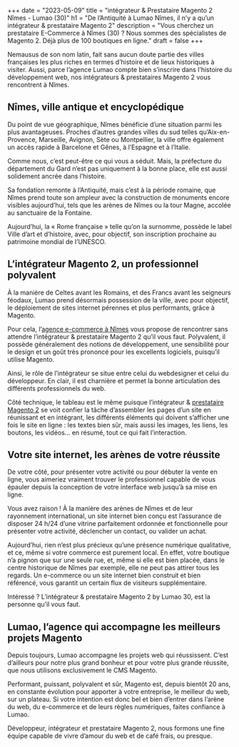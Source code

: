 +++
date = "2023-05-09"
title = "intégrateur & Prestataire Magento 2 Nîmes - Lumao (30)"
h1 = "De l’Antiquité à Lumao Nîmes, il n’y a qu’un intégrateur & prestataire Magento 2"
description = "Vous cherchez un prestataire E-Commerce à  Nîmes (30) ? Nous sommes des spécialistes de Magento 2. Déjà plus de 100 boutiques en ligne."
draft = false
+++

Nemausus de son nom latin, fait sans aucun doute partie des villes françaises les plus riches en termes d’histoire et de lieux historiques à visiter. Aussi, parce l’agence Lumao compte bien s’inscrire dans l’histoire du développement web, nos intégrateurs & prestataires Magento 2 vous rencontrent à Nîmes.

## Nîmes, ville antique et encyclopédique

Du point de vue géographique, Nîmes bénéficie d’une situation parmi les plus avantageuses. Proches d’autres grandes villes du sud telles qu’Aix-en-Provence, Marseille, Avignon, Sète ou Montpellier, la ville offre également un accès rapide à Barcelone et Gênes, à l’Espagne et à l’Italie.

Comme nous, c’est peut-être ce qui vous a séduit. Mais, la préfecture du département du Gard n’est pas uniquement à la bonne place, elle est aussi solidement ancrée dans l’histoire.

Sa fondation remonte à l’Antiquité, mais c’est à la période romaine, que Nîmes prend toute son ampleur avec la construction de monuments encore visibles aujourd’hui, tels que les arènes de Nîmes ou la tour Magne, accolée au sanctuaire de la Fontaine.

Aujourd’hui, la « Rome française » telle qu’on la surnomme, possède le label Ville d’art et d’histoire, avec, pour objectif, son inscription prochaine au patrimoine mondial de l’UNESCO.

## L’intégrateur Magento 2, un professionnel polyvalent

À la manière de Celtes avant les Romains, et des Francs avant les seigneurs féodaux, Lumao prend désormais possession de la ville, avec pour objectif, le déploiement de sites internet pérennes et plus performants, grâce à Magento.

Pour cela, l’[agence e-commerce à Nîmes](/agence-ecom/nimes/) vous propose de rencontrer sans attendre l’intégrateur & prestataire Magento 2 qu’il vous faut. Polyvalent, il possède généralement des notions de développement, une sensibilité pour le design et un goût très prononcé pour les excellents logiciels, puisqu’il utilise Magento.

Ainsi, le rôle de l’intégrateur se situe entre celui du webdesigner et celui du développeur. En clair, il est charnière et permet la bonne articulation des différents professionnels du web.

Côté technique, le tableau est le même puisque l’intégrateur & [prestataire Magento 2](/ecommerce/cms/magento/prestataire/) se voit confier la tâche d’assembler les pages d’un site en réunissant et en intégrant, les différents éléments qui doivent s’afficher une fois le site en ligne : les textes bien sûr, mais aussi les images, les liens, les boutons, les vidéos… en résumé, tout ce qui fait l’interaction.

## Votre site internet, les arènes de votre réussite

De votre côté, pour présenter votre activité ou pour débuter la vente en ligne, vous aimeriez vraiment trouver le professionnel capable de vous épauler depuis la conception de votre interface web jusqu’à sa mise en ligne.

Vous avez raison ! À la manière des arènes de Nîmes et de leur rayonnement international, un site internet bien conçu est l’assurance de disposer 24 h/24 d’une vitrine parfaitement ordonnée et fonctionnelle pour présenter votre activité, déclencher un contact, ou valider un achat.

Aujourd’hui, rien n’est plus précieux qu’une présence numérique qualitative, et ce, même si votre commerce est purement local. En effet, votre boutique n’a pignon que sur une seule rue, et, même si elle est bien placée, dans le centre historique de Nîmes par exemple, elle ne peut pas attirer tous les regards. Un e-commerce ou un site internet bien construit et bien référencé, vous garantit un certain flux de visiteurs supplémentaire.

Intéressé ? L’intégrateur & prestataire Magento 2 by Lumao 30, est la personne qu’il vous faut.

## Lumao, l’agence qui accompagne les meilleurs projets Magento

Depuis toujours, Lumao accompagne les projets web qui réussissent. C’est d’ailleurs pour notre plus grand bonheur et pour votre plus grande réussite, que nous utilisons exclusivement le CMS Magento.

Performant, puissant, polyvalent et sûr, Magento est, depuis bientôt 20 ans, en constante évolution pour apporter à votre entreprise, le meilleur du web, sur un plateau. Si votre intention est donc bel et bien d’entrer dans l’arène du web, du e-commerce et de leurs règles numériques, faites confiance à Lumao.

Développeur, intégrateur et prestataire Magento 2, nous formons une fine équipe capable de vivre d’amour du web et de café frais, ou presque.

